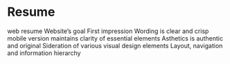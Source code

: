 # Resume
web resume
Website’s goal
First impression
Wording is clear and crisp
mobile version maintains clarity of essential elements
Asthetics is authentic and original
Sideration of various visual design elements
Layout, navigation and information hierarchy
